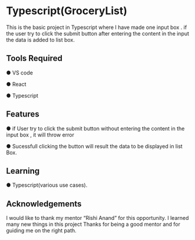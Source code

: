 
#  Typescript(GroceryList)
This is the basic project in Typescript where I have made 
one input box . if the user try to click the submit button
after entering the content in the input the data is added
 to list box.
 
 
## Tools Required
● VS code

● React

● Typescript



## Features
● if User try to click the submit button without entering the 
content in the input box , it will throw error 

● Sucessfull clicking the button will result the data to 
 be displayed in list Box.



## Learning

● Typescript(various use cases).



## Acknowledgements


I would like to thank my mentor “Rishi Anand” for this
opportunity. I learned many new things in this project
Thanks for being a good mentor and for guiding me on
the right path.












